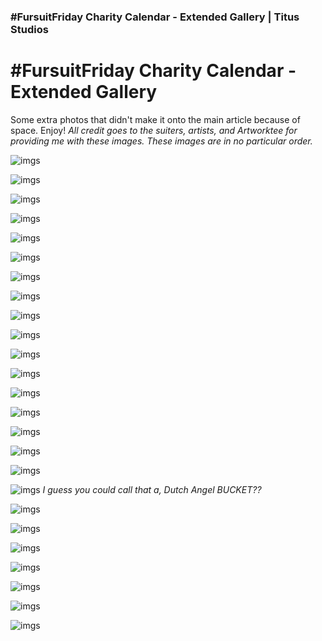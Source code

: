 ### #FursuitFriday Charity Calendar - Extended Gallery | Titus Studios
# #FursuitFriday Charity Calendar - Extended Gallery

Some extra photos that didn't make it onto the main article because of space. Enjoy!
_All credit goes to the suiters, artists, and Artworktee for providing me with these images._
_These images are in no particular order._

![imgs](https://i.imgur.com/CsP8Pvx.jpg)

![imgs](https://i.imgur.com/hZkr4QS.jpg)

![imgs](https://i.imgur.com/gGzGHV6.jpg)

![imgs](https://i.imgur.com/Jwp1D0r.jpg)

![imgs](https://i.imgur.com/8PFCFEB.jpg)

![imgs](https://i.imgur.com/qQ8E98w.jpg)

![imgs](https://i.imgur.com/3s61iXB.jpg)

![imgs](https://i.imgur.com/lVKJlrx.jpg)

![imgs](https://i.imgur.com/cErtwEM.jpg)

![imgs](https://i.imgur.com/aYyTqxJ.jpg)

![imgs](https://i.imgur.com/U5G4eE5.jpg)

![imgs](https://i.imgur.com/VxSry59.jpg)

![imgs](https://i.imgur.com/rcX0SGS.jpg)

![imgs](https://i.imgur.com/hHhu1vt.jpg)

![imgs](https://i.imgur.com/AZ5ZZCk.jpg)

![imgs](https://i.imgur.com/xxJy7Xz.jpg)

![imgs](https://i.imgur.com/TtVddXh.jpg)

![imgs](https://i.imgur.com/eYxFMOb.jpg)
_I guess you could call that a, Dutch Angel BUCKET??_

![imgs](https://i.imgur.com/u8cFdy8.jpg)

![imgs](https://i.imgur.com/XP2CtoT.jpg)

![imgs](https://i.imgur.com/Qx9NAML.jpg)

![imgs](https://i.imgur.com/MHtdK2k.jpg)

![imgs](https://i.imgur.com/xWUpiGM.jpg)

![imgs](https://i.imgur.com/SHHgz8o.jpg)

![imgs](https://i.imgur.com/Akdo1qj.jpg)
